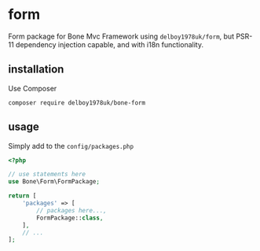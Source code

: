 # form
Form package for Bone Mvc Framework using `delboy1978uk/form`, but PSR-11 dependency injection capable, and with i18n 
functionality. 
## installation
Use Composer
```
composer require delboy1978uk/bone-form
```
## usage
Simply add to the `config/packages.php`
```php
<?php

// use statements here
use Bone\Form\FormPackage;

return [
    'packages' => [
        // packages here...,
        FormPackage::class,
    ],
    // ...
];
```